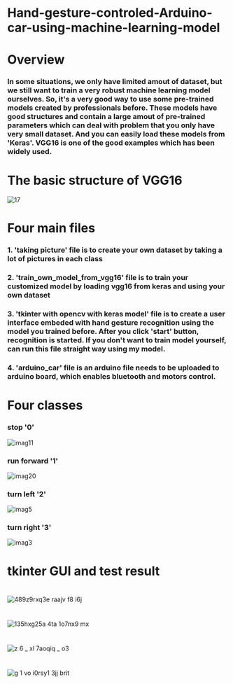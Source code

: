 # Hand-gesture-controled-Arduino-car-using-machine-learning-model
#
# Overview

### In some situations, we only have limited amout of dataset, but we still want to train a very robust machine learning model ourselves. So, it's a very good way to use some pre-trained models created by professionals before. These models have good structures and contain a large amout of pre-trained parameters which can deal with problem that you only have very small dataset. And you can easily load these models from 'Keras'. VGG16 is one of the good examples which has been widely used.
#
# The basic structure of VGG16
![17](https://user-images.githubusercontent.com/37478093/47568634-3a210680-d964-11e8-8f55-1f5d9526c3ce.png)

#
# Four main files

### 1. 'taking picture' file is to create your own dataset by taking a lot of pictures in each class

### 2. 'train_own_model_from_vgg16' file is to train your customized model by loading vgg16 from keras and using your own dataset

### 3. 'tkinter with opencv with keras model' file is to create a user interface embeded with hand gesture recognition using the model you trained before. After you click 'start' button, recognition is started. If you don't want to train model yourself, can run this file straight way using my model.

### 4. 'arduino_car' file is an arduino file needs to be uploaded to arduino board, which enables bluetooth and motors control.
#
# Four classes

### stop '0'                                          

![imag11](https://user-images.githubusercontent.com/37478093/47567863-2eccdb80-d962-11e8-82dd-8bdc66b3f24f.jpg)

### run forward '1' 

![imag20](https://user-images.githubusercontent.com/37478093/47567889-4015e800-d962-11e8-816c-9754966c89b3.jpg)

### turn left '2'                             

![imag5](https://user-images.githubusercontent.com/37478093/47567909-499f5000-d962-11e8-8999-0a4d5fe58763.jpg)

### turn right '3'
![imag3](https://user-images.githubusercontent.com/37478093/47567932-54f27b80-d962-11e8-95a9-f9ccc8077d6c.jpg)

#
# tkinter GUI and test result
#
![489z9rxq3e raajv f8 i6j](https://user-images.githubusercontent.com/37478093/47569456-3f7f5080-d966-11e8-9511-53db6557e2b8.png)
#
![135hxg25a 4ta 1o7nx9 mx](https://user-images.githubusercontent.com/37478093/47569466-44440480-d966-11e8-81e4-8ddf8f5d0282.jpg)
#
![z 6 _ xl 7aoqiq _ o3](https://user-images.githubusercontent.com/37478093/47569474-4908b880-d966-11e8-87e8-e39db099d5a6.png)
#
![g 1 vo i0rsy1 3jj brit](https://user-images.githubusercontent.com/37478093/47569479-4c9c3f80-d966-11e8-8c25-50be278db2d7.png)


